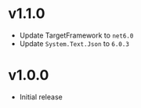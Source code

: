 # v1.1.0
 * Update TargetFramework to `net6.0`
 * Update `System.Text.Json` to `6.0.3`

# v1.0.0
 * Initial release